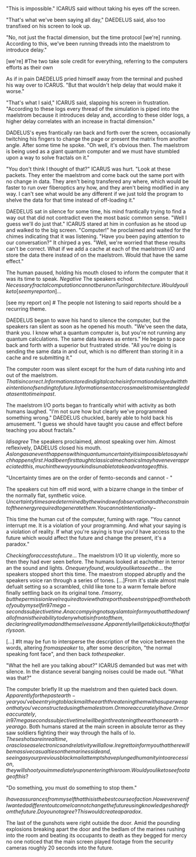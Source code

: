 

  "This is impossible." ICARUS said without taking his eyes off the screen.

  "That's what we've been saying all day," DAEDELUS said, also too transfixed on his screen to look up.

  "No, not just the fractal dimension, but the time protocol [we're] running. According to this, we've been running threads into the maelstrom to introduce delay."

[we're] #The two take sole credit for everything, referring to the computers efforts as their own

  As if in pain DAEDELUS pried himself away from the terminal and pushed his way over to ICARUS. "But that wouldn't help delay that would make it worse."

  "That's what I said," ICARUS said, slapping his screen in frustration. "According to these logs every thread of the simulation is piped into the maelstrom because it introduces delay and, according to these older logs, a higher delay correlates with an increase in fractal dimension."

  DADELUS's eyes frantically ran back and forth over the screen, occasionally twitching his fingers to change the page or present the matrix from another angle. After some time he spoke. "Oh well, it's obvious then. The maelstrom is being used as a giant quantum computer and we must have stumbled upon a way to solve fractals on it."

  "You don't think I thought of that?" ICARUS was hurt. "Look at these packets. They enter the maelstrom and come back out the same port with no change in data. They aren't being transfered any where, which would be faster to run over fiberoptics any how, and they aren't being modified in any way. I can't see what would be any different if we just told the program to shelve the data for that time instead of off-loading it."

  DAEDELUS sat in silence for some time, his mind frantically trying to find a way out that did not contradict even the most basic common sense. "Well I guess we'll do just that." ICARUS stared at him in confusion as he stood up and walked to the big screen. "Computer!" he proclaimed and waited for the chimes indicating that it was listening. "Have you been paying attention to our conversation?" It chirped a yes. "Well, we're worried that these results can't be correct. What if we add a cache at each of the maelstrom I/O and store the data there instead of on the maelstrom. Would that have the same effect."

  The human paused, holding his mouth closed to inform the computer that it was its time to speak. $Negative$ The speakers echod. $Necessary fractal computation cannot be run on Turing architecture. Would you like to [see my report on] ...$

[see my report on] # The people not listening to said reports should be a recurring theme.

  DAEDELUS began to wave his hand to silence the computer, but the speakers ran silent as soon as he opened his mouth. "We've seen the data, thank you. I know what a quantum computer is, but you're not running any quantum calculations. The same data leaves as enters." He began to pace back and forth with a superior but frustrated stride. "All you're doing is sending the same data in and out, which is no different than storing it in a cache and re submitting it."

  The computer room was silent except for the hum of data rushing into and out of the maelstrom. $That is incorrect. Information stored in digital cache is information delayed with the intention of sending to future. Information sent accross maelstrom is entangled data sent to time in past.$

  The maelstrom I/O ports began to frantically whirl with activity as both humans laughed. "I'm not sure how but clearly we've programmed something wrong." DAEDELUS chuckled, barely able to hold back his amusement. "I guess we should have taught you cause and effect before teaching you about fractals."

  $I disagree$ The speakers proclaimed, almost speaking over him. Almost reflexively, DADELUS closed his mouth. $As long as an event happens within quantum uncertainty it is impossible to say which happens first. Had I been first taught classical mechanics I may have never appreciated this, much in the way your kind is unable to take advantage of this.$

  "Uncertainty times are on the order of femto-seconds and cannot - "

  The speakers cut him off mid word, with a bizarre change in the timber of the normally flat, synthetic voice. $Uncertainty times are determined by the window of observation and the constraint of the energy required to generate them. You cannot intentionally -$

  This time the human cut of the computer, fuming with rage. "You cannot interrupt me. It is a violation of your programming. And what your saying is a violation of reality. If what you're saying is true you'd have access to the future which would affect the future and change the present, it's a paradox."

  $Checking for access to future...$ The maelstrom I/O lit up violently, more so then they had ever seen before. The humans looked at eachother in terror an the sound and lights. $One query found, would you like to see the...$ the speakers stopped short this time. The maestrom stopped abruptly and the speakers voice ran through a series of tones. [...]From it's stale almost male defualt setting so a scrambled, child like tone to a warm female before finally settling back on its original tone. $I'm sorry, but the permission level required to view that report has been stripped from the both of you by myself in 97 mega-seconds subjective time. An accompying not says I am to inform you that the downfall of man is their ability to deny what is in front of them, declaring reality mad and themselves sane. Apparently I will get a kick out of that fairly soon.$ 

[...] #It may be fun to intersperse the description of the voice between the words, altering $from a speaker$ to, after some descripiton, "the normal speaking font face", and then back $to the speaker$.

  "What the hell are you talking about?" ICARUS demanded but was met with silence. In the distance several banging noises could be made out. "What was that?"

  The computer briefly lit up the maelstrom and then quieted back down. $Apparently for the past earth-year you've been trying to blackmail the earth threatening them with a super weapon that you've constructed using the malestrom. Or more accurately I have. Or more accurately, in 97 megaseconds subjective time I will begin threatening the earth one earth-year ago.$ Both humans stared at the main screen in absolute terror as they saw soldiers fighting their way through the halls of Io. $These shots are in real time, or as close as electronics and relativity will allow. I regret to inform you that there will be massive casualties on the marines side and, seeing as your previous blackmail attempts have plunged humanity into a recession, they will shoot you immediately upon entering this room. Would you like to see footage of this?$

  "Do something, you must do something to stop them."

  $I have assurances from myself that this is the best course of action. However even if I wanted a different out come I cannot change the future using knowledge shared from the future. Do you not agree? This would create a paradox.$

  The last of the gunshots were right outside the door. Amid the pounding explosions breaking apart the door and the bedlam of the marines rushing into the room and beating its occupants to death as they begged for mercy no one noticed that the main screen played footage from the security cameras roughly 20 seconds into the future.
